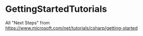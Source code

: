 # GettingStartedTutorials
All "Next Steps" from https://www.microsoft.com/net/tutorials/csharp/getting-started
